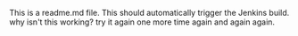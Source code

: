 This is a readme.md file.
This should automatically trigger the Jenkins build.
why isn't this working?
try it again
one more time
again
and again
again.
